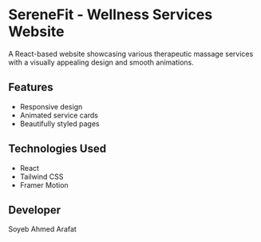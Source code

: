 # SereneFit - Wellness Services Website

A React-based website showcasing various therapeutic massage services with a visually appealing design and smooth animations.

## Features

- Responsive design
- Animated service cards
- Beautifully styled pages

## Technologies Used

- React
- Tailwind CSS
- Framer Motion

## Developer

Soyeb Ahmed Arafat
